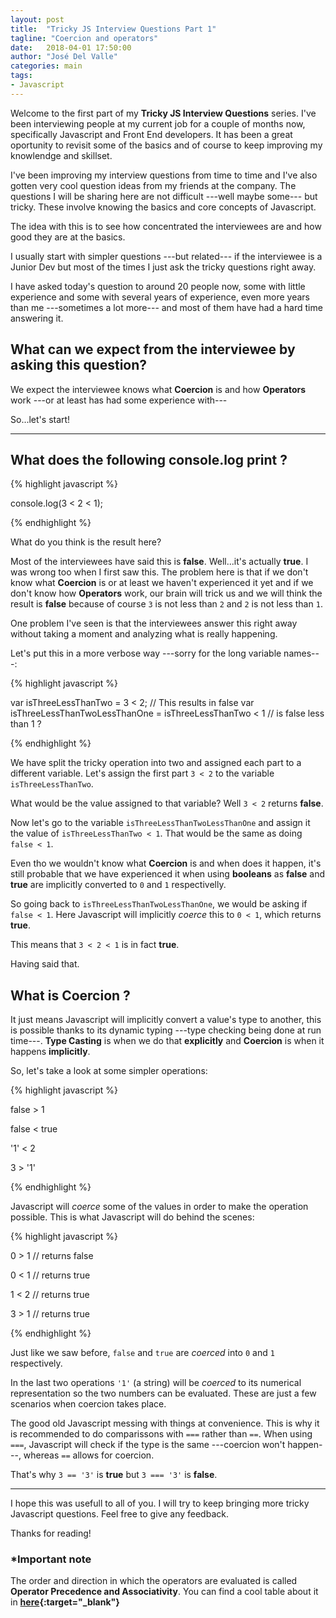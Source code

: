 ```yaml
---
layout: post
title:  "Tricky JS Interview Questions Part 1"
tagline: "Coercion and operators"
date:   2018-04-01 17:50:00
author: "José Del Valle"
categories: main
tags:
- Javascript
---
```


Welcome to the first part of my **Tricky JS Interview Questions** series.
I've been interviewing people at my current job for a couple of months now, specifically Javascript and Front End developers. It has been a great oportunity to revisit some of the basics and of course to keep improving my knowlendge and skillset. 

I've been improving my interview questions from time to time and I've also gotten very cool question ideas from my friends at the company. The questions I will be sharing here are not difficult ---well maybe some--- but tricky. These involve knowing the basics and core concepts of Javascript. 

The idea with this is to see how concentrated the interviewees are and how good they are at the basics.

I usually start with simpler questions ---but related--- if the interviewee is a Junior Dev but most of the times I just ask the tricky questions right away. 

I have asked today's question to around 20 people now, some with little experience and some with several years of experience, even more years than me ---sometimes a lot more--- and most of them have had a hard time answering it. 

## What can we expect from the interviewee by asking this question? 

We expect the interviewee knows what **Coercion** is and how **Operators** work ---or at least has had some experience with---

So...let's start! 

-----

## What does the following console.log print ?

{% highlight javascript %}

console.log(3 < 2 < 1); 

{% endhighlight %}

What do you think is the result here?

Most of the interviewees have said this is **false**. Well...it's actually **true**. I was wrong too when I first saw this. The problem here is that if we don't know what **Coercion** is or at least we haven't experienced it yet and if we don't know how **Operators** work, our brain will trick us and we will think the result is **false** because of course `3` is not less than `2` and `2` is not less than `1`. 

One problem I've seen is that the interviewees answer this right away without taking a moment and analyzing what is really happening. 

Let's put this in a more verbose way ---sorry for the long variable names---:

{% highlight javascript %}

var isThreeLessThanTwo = 3 < 2; // This results in false
var isThreeLessThanTwoLessThanOne = isThreeLessThanTwo < 1 // is false less than 1 ?

{% endhighlight %}

We have split the tricky operation into two and assigned each part to a different variable. Let's assign the first part `3 < 2` to the variable `isThreeLessThanTwo`. 

What would be the value assigned to that variable? Well `3 < 2` returns **false**.

Now let's go to the variable `isThreeLessThanTwoLessThanOne` and assign it the value of `isThreeLessThanTwo < 1`. That would be the same as doing `false < 1`. 

Even tho we wouldn't know what **Coercion** is and when does it happen, it's still probable that we have experienced it when using **booleans** as **false** and **true** are implicitly converted to `0` and `1` respectivelly.

So going back to `isThreeLessThanTwoLessThanOne`, we would be asking if `false < 1`. Here Javascript will implicitly *coerce* this to `0 < 1`, which returns **true**.

This means that `3 < 2 < 1` is in fact **true**.

Having said that.

## What is Coercion ?

It just means Javascript will implicitly convert a value's type to another, this is possible thanks to its dynamic typing ---type checking being done at run time---. **Type Casting** is when we do that **explicitly** and **Coercion** is when it happens **implicitly**.

So, let's take a look at some simpler operations:

{% highlight javascript %}

false > 1

false < true

'1' < 2

3 > '1'

{% endhighlight %}

Javascript will *coerce* some of the values in order to make the operation possible. This is what Javascript will do behind the scenes:

{% highlight javascript %}

0 > 1 // returns false

0 < 1 // returns true

1 < 2 // returns true

3 > 1 // returns true

{% endhighlight %}

Just like we saw before, `false` and `true` are *coerced* into `0` and `1` respectively.

In the last two operations `'1'` (a string) will be *coerced* to its numerical representation so the two numbers can be evaluated. These are just a few scenarios when coercion takes place.

The good old Javascript messing with things at convenience. This is why it is recommended to do comparissons with `===` rather than `==`. When using `===`, Javascript will check if the type is the same ---coercion won't happen---, whereas `==` allows for coercion. 

That's why `3 == '3'` is **true** but `3 === '3'` is **false**. 

-----

I hope this was usefull to all of you. I will try to keep bringing more tricky Javascript questions.
Feel free to give any feedback.

Thanks for reading!

### *Important note

The order and direction in which the operators are evaluated is called **Operator Precedence and Associativity**. You can find a cool table about it in **[here][operatorsTabe]{:target="_blank"}**

[operatorsTabe]: https://developer.mozilla.org/en-US/docs/Web/JavaScript/Reference/Operators/Operator_Precedence
